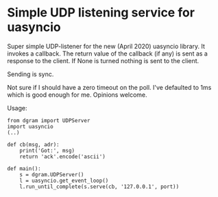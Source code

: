 # Simple UDP listening service for uasyncio

Super simple UDP-listener for the new (April 2020) uasyncio library. It invokes a callback. The return value of the callback (if any) is sent as a response to the client. If None is turned nothing is sent to the client.

Sending is sync.

Not sure if I should have a zero timeout on the poll. I've defaulted to 1ms which is good enough for me. Opinions welcome.

Usage:

```
from dgram import UDPServer
import uasyncio
(..)

def cb(msg, adr):
    print('Got:', msg)
    return 'ack'.encode('ascii')

def main():
    s = dgram.UDPServer()
    l = uasyncio.get_event_loop()
    l.run_until_complete(s.serve(cb, '127.0.0.1', port))
```


